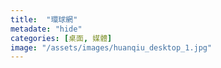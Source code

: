 ```yaml
---
title:  "環球網"
metadate: "hide"
categories: [桌面, 媒體]
image: "/assets/images/huanqiu_desktop_1.jpg"
---
```

